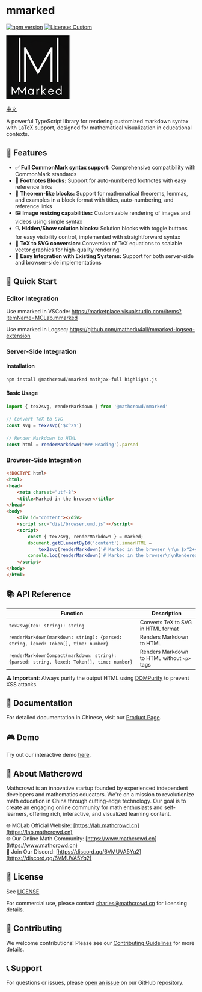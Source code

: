 # mmarked

[![npm version](https://badge.fury.io/js/%40mathcrowd%2Fmmarked.svg)](https://badge.fury.io/js/%40mathcrowd%2Fmmarked)
[![License: Custom](https://img.shields.io/badge/License-Custom-yellow.svg)](https://creativecommons.org/licenses/by-nc/4.0)

![icon.png](./icon.png)

[中文](./README.zh.md)

A powerful TypeScript library for rendering customized markdown syntax with LaTeX support, designed for mathematical visualization in educational contexts.

## 🌟 Features

- ✅ **Full CommonMark syntax support:** Comprehensive compatibility with CommonMark standards
- 🔢 **Footnotes Blocks:** Support for auto-numbered footnotes with easy reference links
- 📘 **Theorem-like blocks:** Support for mathematical theorems, lemmas, and examples in a block format with titles, auto-numbering, and reference links
- 🖼️ **Image resizing capabilities:** Customizable rendering of images and videos using simple syntax
- 🔍 **Hidden/Show solution blocks:** Solution blocks with toggle buttons for easy visibility control, implemented with straightforward syntax
- 🧮 **TeX to SVG conversion:** Conversion of TeX equations to scalable vector graphics for high-quality rendering
- 🔗 **Easy Integration with Existing Systems:** Support for both server-side and browser-side implementations

## 🚀 Quick Start

### Editor Integration

Use mmarked in VSCode: https://marketplace.visualstudio.com/items?itemName=MCLab.mmarked  

Use mmarked in Logseq: https://github.com/mathedu4all/mmarked-logseq-extension

### Server-Side Integration

#### Installation

```bash
npm install @mathcrowd/mmarked mathjax-full highlight.js
```

#### Basic Usage

```typescript
import { tex2svg, renderMarkdown } from '@mathcrowd/mmarked'

// Convert TeX to SVG
const svg = tex2svg('$x^2$')

// Render Markdown to HTML
const html = renderMarkdown('### Heading').parsed
```

### Browser-Side Integration

```html
<!DOCTYPE html>
<html>
<head>
    <meta charset="utf-8">
    <title>Marked in the browser</title>
</head>
<body>
    <div id="content"></div>
    <script src="dist/browser.umd.js"></script>
    <script>
        const { tex2svg, renderMarkdown } = marked;
        document.getElementById('content').innerHTML = 
            tex2svg(renderMarkdown('# Marked in the browser \n\n $x^2+y^2=1$ \n\nRendered by **mmarked**.').parsed);
        console.log(renderMarkdown('# Marked in the browser\n\nRendered by **mmarked**.').lexed);
    </script>
</body>
</html>
```

## 📚 API Reference

| Function | Description |
|----------|-------------|
| `tex2svg(tex: string): string` | Converts TeX to SVG in HTML format |
| `renderMarkdown(markdown: string): {parsed: string, lexed: Token[], time: number}` | Renders Markdown to HTML |
| `renderMarkdownCompact(markdown: string): {parsed: string, lexed: Token[], time: number}` | Renders Markdown to HTML without `<p>` tags |

⚠️ **Important**: Always purify the output HTML using [DOMPurify](https://github.com/cure53/DOMPurify) to prevent XSS attacks.

## 📖 Documentation

For detailed documentation in Chinese, visit our [Product Page](https://lab.mathcrowd.cn/mmarked).

## 🎮 Demo

Try out our interactive demo [here](https://mathedu4all.github.io/mmarked/demo/).

## 👥 About Mathcrowd

Mathcrowd is an innovative startup founded by experienced independent developers and mathematics educators. We're on a mission to revolutionize math education in China through cutting-edge technology. Our goal is to create an engaging online community for math enthusiasts and self-learners, offering rich, interactive, and visualized learning content.

🌐 MCLab Official Website: [https://lab.mathcrowd.cn](https://lab.mathcrowd.cn)  
🌐 Our Online Math Community: [https://www.mathcrowd.cn](https://www.mathcrowd.cn)  
💬 Join Our Discord: [https://discord.gg/6VMUVA5Yq2](https://discord.gg/6VMUVA5Yq2)

## 📄 License

See [LICENSE](./LICENSE.md)

For commercial use, please contact charles@mathcrowd.cn for licensing details.

## 🤝 Contributing

We welcome contributions! Please see our [Contributing Guidelines](CONTRIBUTING.md) for more details.

## 📞 Support

For questions or issues, please [open an issue](https://github.com/mathedu4all/mathcrowd-marked-lib/issues) on our GitHub repository.